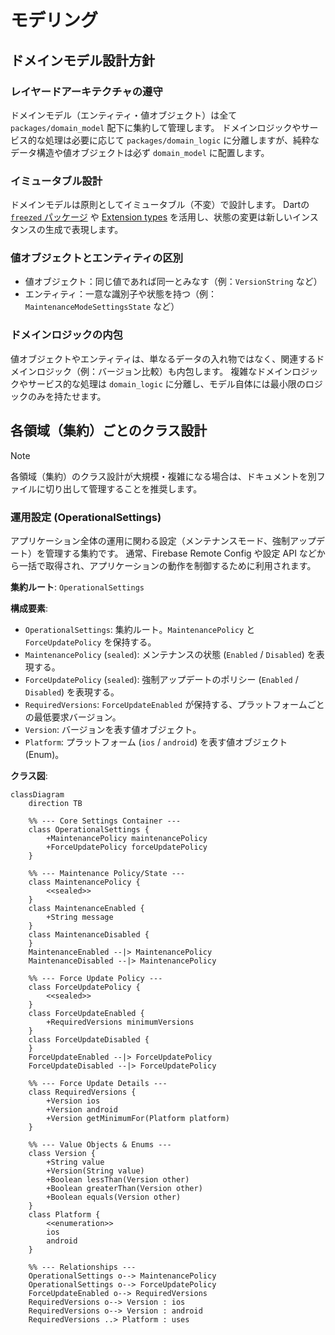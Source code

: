 # モデリング

## ドメインモデル設計方針

### レイヤードアーキテクチャの遵守

ドメインモデル（エンティティ・値オブジェクト）は全て `packages/domain_model` 配下に集約して管理します。
ドメインロジックやサービス的な処理は必要に応じて `packages/domain_logic` に分離しますが、純粋なデータ構造や値オブジェクトは必ず `domain_model` に配置します。

### イミュータブル設計

ドメインモデルは原則としてイミュータブル（不変）で設計します。
Dartの [`freezed` パッケージ](https://pub.dev/packages/freezed) や [Extension types](https://dart.dev/language/extension-types) を活用し、状態の変更は新しいインスタンスの生成で表現します。

### 値オブジェクトとエンティティの区別

- 値オブジェクト：同じ値であれば同一とみなす（例：`VersionString` など）
- エンティティ：一意な識別子や状態を持つ（例：`MaintenanceModeSettingsState` など）

### ドメインロジックの内包

値オブジェクトやエンティティは、単なるデータの入れ物ではなく、関連するドメインロジック（例：バージョン比較）も内包します。
複雑なドメインロジックやサービス的な処理は `domain_logic` に分離し、モデル自体には最小限のロジックのみを持たせます。

## 各領域（集約）ごとのクラス設計

> [!NOTE]
> 各領域（集約）のクラス設計が大規模・複雑になる場合は、ドキュメントを別ファイルに切り出して管理することを推奨します。

### 運用設定 (OperationalSettings)

アプリケーション全体の運用に関わる設定（メンテナンスモード、強制アップデート）を管理する集約です。
通常、Firebase Remote Config や設定 API などから一括で取得され、アプリケーションの動作を制御するために利用されます。

**集約ルート**: `OperationalSettings`

**構成要素**:

- `OperationalSettings`: 集約ルート。`MaintenancePolicy` と `ForceUpdatePolicy` を保持する。
- `MaintenancePolicy` (`sealed`): メンテナンスの状態 (`Enabled` / `Disabled`) を表現する。
- `ForceUpdatePolicy` (`sealed`): 強制アップデートのポリシー (`Enabled` / `Disabled`) を表現する。
- `RequiredVersions`: `ForceUpdateEnabled` が保持する、プラットフォームごとの最低要求バージョン。
- `Version`: バージョンを表す値オブジェクト。
- `Platform`: プラットフォーム (`ios` / `android`) を表す値オブジェクト (Enum)。

**クラス図**:

```mermaid
classDiagram
    direction TB

    %% --- Core Settings Container ---
    class OperationalSettings {
        +MaintenancePolicy maintenancePolicy
        +ForceUpdatePolicy forceUpdatePolicy
    }

    %% --- Maintenance Policy/State ---
    class MaintenancePolicy {
        <<sealed>>
    }
    class MaintenanceEnabled {
        +String message
    }
    class MaintenanceDisabled {
    }
    MaintenanceEnabled --|> MaintenancePolicy
    MaintenanceDisabled --|> MaintenancePolicy

    %% --- Force Update Policy ---
    class ForceUpdatePolicy {
        <<sealed>>
    }
    class ForceUpdateEnabled {
        +RequiredVersions minimumVersions
    }
    class ForceUpdateDisabled {
    }
    ForceUpdateEnabled --|> ForceUpdatePolicy
    ForceUpdateDisabled --|> ForceUpdatePolicy

    %% --- Force Update Details ---
    class RequiredVersions {
        +Version ios
        +Version android
        +Version getMinimumFor(Platform platform)
    }

    %% --- Value Objects & Enums ---
    class Version {
        +String value
        +Version(String value)
        +Boolean lessThan(Version other)
        +Boolean greaterThan(Version other)
        +Boolean equals(Version other)
    }
    class Platform {
        <<enumeration>>
        ios
        android
    }

    %% --- Relationships ---
    OperationalSettings o--> MaintenancePolicy
    OperationalSettings o--> ForceUpdatePolicy
    ForceUpdateEnabled o--> RequiredVersions
    RequiredVersions o--> Version : ios
    RequiredVersions o--> Version : android
    RequiredVersions ..> Platform : uses
```
